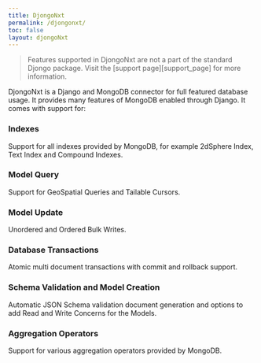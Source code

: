 ```yaml
---
title: DjongoNxt
permalink: /djongonxt/
toc: false
layout: djongoNxt
---
```



> Features supported in DjongoNxt are not a part of the standard Djongo package. Visit the [support page][support_page] for more information.

DjongoNxt is a Django and MongoDB connector for full featured database usage. It provides many features of MongoDB enabled through Django. It comes with support for:

### Indexes

Support for all indexes provided by MongoDB, for example 2dSphere Index, Text Index and Compound Indexes.

### Model Query

Support for GeoSpatial Queries and Tailable Cursors.

### Model Update

Unordered and Ordered Bulk Writes.

### Database Transactions

Atomic multi document transactions with commit and rollback support.

### Schema Validation and Model Creation

Automatic JSON Schema validation document generation and options to add Read and Write Concerns for the Models.

### Aggregation Operators 

Support for various aggregation operators provided by MongoDB.

